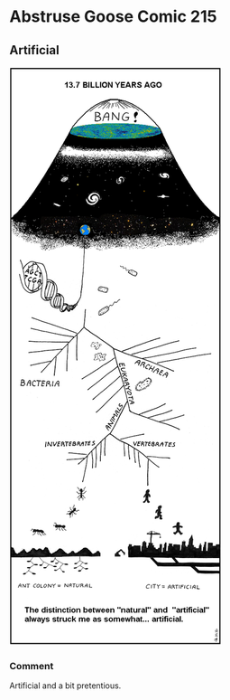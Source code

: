 # Abstruse Goose Comic 215
## Artificial

![image](artificial.png)
### Comment
Artificial and a bit pretentious.

